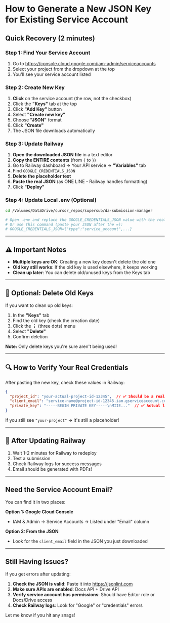 # How to Generate a New JSON Key for Existing Service Account

## Quick Recovery (2 minutes)

### Step 1: Find Your Service Account

1. Go to https://console.cloud.google.com/iam-admin/serviceaccounts
2. Select your project from the dropdown at the top
3. You'll see your service account listed

### Step 2: Create New Key

1. **Click** on the service account (the row, not the checkbox)
2. Click the **"Keys"** tab at the top
3. Click **"Add Key"** button
4. Select **"Create new key"**
5. Choose **"JSON"** format
6. Click **"Create"**
7. The JSON file downloads automatically

### Step 3: Update Railway

1. **Open the downloaded JSON file** in a text editor
2. **Copy the ENTIRE contents** (from `{` to `}`)
3. Go to Railway dashboard → Your API service → **"Variables"** tab
4. Find `GOOGLE_CREDENTIALS_JSON`
5. **Delete the placeholder text**
6. **Paste the real JSON** (as ONE LINE - Railway handles formatting)
7. Click **"Deploy"**

### Step 4: Update Local .env (Optional)

```bash
cd /Volumes/DataDrive/cursor_repos/supersub/da-submission-manager

# Open .env and replace the GOOGLE_CREDENTIALS_JSON value with the real one
# Or use this command (paste your JSON after the =):
# GOOGLE_CREDENTIALS_JSON={"type":"service_account",...} 
```

---

## ⚠️ Important Notes

- **Multiple keys are OK**: Creating a new key doesn't delete the old one
- **Old key still works**: If the old key is used elsewhere, it keeps working
- **Clean up later**: You can delete old/unused keys from the Keys tab

---

## 🧹 Optional: Delete Old Keys

If you want to clean up old keys:

1. In the **"Keys"** tab
2. Find the old key (check the creation date)
3. Click the **⋮** (three dots) menu
4. Select **"Delete"**
5. Confirm deletion

**Note:** Only delete keys you're sure aren't being used!

---

## 🔍 How to Verify Your Real Credentials

After pasting the new key, check these values in Railway:

```json
{
  "project_id": "your-actual-project-id-12345",  // ✅ Should be a real project ID
  "client_email": "service-name@project-id-12345.iam.gserviceaccount.com",  // ✅ Real email
  "private_key": "-----BEGIN PRIVATE KEY-----\nMIIE..."  // ✅ Actual long key
}
```

If you still see `"your-project"` → it's still a placeholder!

---

## 🚀 After Updating Railway

1. Wait 1-2 minutes for Railway to redeploy
2. Test a submission
3. Check Railway logs for success messages
4. Email should be generated with PDFs!

---

## Need the Service Account Email?

You can find it in two places:

**Option 1: Google Cloud Console**
- IAM & Admin → Service Accounts → Listed under "Email" column

**Option 2: From the JSON**
- Look for the `client_email` field in the JSON you just downloaded

---

## Still Having Issues?

If you get errors after updating:

1. **Check the JSON is valid**: Paste it into https://jsonlint.com
2. **Make sure APIs are enabled**: Docs API + Drive API
3. **Verify service account has permissions**: Should have Editor role or Docs/Drive access
4. **Check Railway logs**: Look for "Google" or "credentials" errors

Let me know if you hit any snags!

